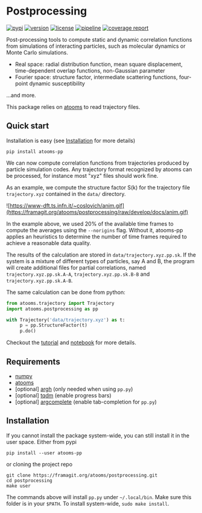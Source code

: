 Postprocessing
==============
[![pypi](https://img.shields.io/pypi/v/atooms-pp.svg)](https://pypi.python.org/pypi/atooms-pp/)
[![version](https://img.shields.io/pypi/pyversions/atooms-pp.svg)](https://pypi.python.org/pypi/atooms-pp/)
[![license](https://img.shields.io/pypi/l/atooms-pp.svg)](https://en.wikipedia.org/wiki/GNU_General_Public_License)
[![pipeline](https://framagit.org/atooms/postprocessing/badges/develop/pipeline.svg)](https://framagit.org/atooms/postprocessing/badges/develop/pipeline.svg)
[![coverage report](https://framagit.org/atooms/postprocessing/badges/develop/coverage.svg)](https://framagit.org/atooms/postprocessing/-/commits/develop)

Post-processing tools to compute static and dynamic correlation functions from simulations of interacting particles, such as molecular dynamics or Monte Carlo simulations.

- Real space: radial distribution function, mean square displacement, time-dependent overlap functions, non-Gaussian parameter
- Fourier space: structure factor, intermediate scattering functions, four-point dynamic susceptibility

...and more.

This package relies on [atooms](https://framagit.org/atooms/postprocessing.git) to read trajectory files.

Quick start
------------
Installation is easy (see [Installation](#installation) for more details)
```
pip install atooms-pp
```

We can now compute correlation functions from trajectories produced
by particle simulation codes. Any trajectory format recognized by
atooms can be processed, for instance most "xyz" files
should work fine.

As an example, we compute the structure factor S(k) for the trajectory
file `trajectory.xyz` contained in the `data/` directory.

![https://www-dft.ts.infn.it/~coslovich/anim.gif](https://framagit.org/atooms/postprocessing/raw/develop/docs/anim.gif)

In the example above, we used 20% of the available time frames to compute the averages using the `--norigins` flag. Without it, atooms-pp applies an heuristics to determine the number of time frames required to achieve a reasonable data quality.

The results of the calculation are stored in `data/trajectory.xyz.pp.sk`. If
the system is a mixture of different types of particles, say A and B, the program will create additional files for
partial correlations, named `trajectory.xyz.pp.sk.A-A`, `trajectory.xyz.pp.sk.B-B` and `trajectory.xyz.pp.sk.A-B`.

The same calculation can be done from python:

```python
from atooms.trajectory import Trajectory
import atooms.postprocessing as pp

with Trajectory('data/trajectory.xyz') as t:
     p = pp.StructureFactor(t)
     p.do()
```

Checkout the [tutorial](https://www-dft.ts.infn.it/~coslovich/pp_notebook/) and [notebook](https://framagit.org/atooms/postprocessing/raw/develop/docs/tutorial.ipynb) for more details.

Requirements
------------
- [numpy](https://pypi.org/project/numpy/)
- [atooms](https://framagit.org/atooms/postprocessing.git)
- [optional] [argh](https://pypi.org/project/argh/) (only needed when using `pp.py`)
- [optional] [tqdm](https://pypi.org/project/tqdm/) (enable progress bars)
- [optional] [argcomplete](https://pypi.org/project/argcomplete/) (enable tab-completion for `pp.py`)

Installation
------------
If you cannot install the package system-wide, you can still install it in the user space. Either from pypi
```
pip install --user atooms-pp
```
or cloning the project repo 
```
git clone https://framagit.org/atooms/postprocessing.git
cd postprocessing
make user
```
The commands above will install `pp.py` under `~/.local/bin`. Make sure this folder is in your `$PATH`. To install system-wide, `sudo make install`.
